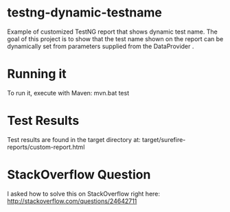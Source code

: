 testng-dynamic-testname
============================

Example of customized TestNG report that shows dynamic test name.   The goal of this project is to show that the test name shown on the report can be dynamically set from parameters supplied from the DataProvider .

Running it
===============

To run it, execute with Maven:  mvn.bat test

Test Results
================

Test results are found in the target directory at:
   target/surefire-reports/custom-report.html
   
StackOverflow Question
================

I asked how to solve this on StackOverflow right here:
  http://stackoverflow.com/questions/24642711
  
   
